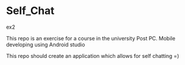 # Self_Chat
ex2

This repo is an exercise for a course in the university Post PC.
Mobile developing using Android studio 

This repo should create an application which allows for self chatting =)
